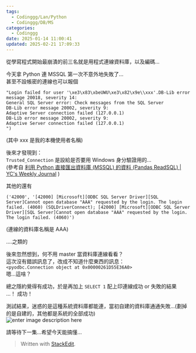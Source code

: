 ```yaml
---
tags:
  - Codinggg/Lan/Python
  - Codinggg/DB/MS
categories:
  - Codinggg
date: 2025-01-14 11:00:41
updated: 2025-02-21 17:09:33
---
```

從學寫程式開始最崩潰的前三名就是用程式連線資料庫，以及編碼...

今天拿 Python 連 MSSQL 第一次不意外地失敗了...  
甚至不設帳密的連線也可以報個

```
"Login failed for user '\xe3\x83\xbeUWU\xe3\x82\x9e\\xxx'.DB-Lib error message 20018, severity 14:
General SQL Server error: Check messages from the SQL Server
DB-Lib error message 20002, severity 9:
Adaptive Server connection failed (127.0.0.1)
DB-Lib error message 20002, severity 9:
Adaptive Server connection failed (127.0.0.1)
")
```

(其中 xxx 是我的本機使用者名稱)

後來才發現到：  
`Trusted_Connection` 是設給是否要用 Windows 身分驗證用的...  
(參考自 [利用 Python 直接匯出資料庫 (MSSQL) 的資料 (Pandas ReadSQL) | YC's Weekly Journal](https://ycjhuo.gitlab.io/blogs/Python-Pandas-Download-Data-From-MSSQL.html#%E9%80%A3%E6%8E%A5-mssql-%E8%B3%87%E6%96%99%E5%BA%AB) )

其他的還有

```
('42000', '[42000] [Microsoft][ODBC SQL Server Driver][SQL Server]Cannot open database "AAA" requested by the login. The login failed. (4060) (SQLDriverConnect); [42000] [Microsoft][ODBC SQL Server Driver][SQL Server]Cannot open database "AAA" requested by the login. The login failed. (4060)')
```

(連線的資料庫名稱是 AAA)

....之類的

後來忽然想到，何不用 master 當資料庫連線看看？  
這次沒有錯誤訊息了，改成不知道什麼東西的訊息：  
`<pyodbc.Connection object at 0x00000261D55E36A0>`  
嗯...這啥？

總之隱約覺得有成功，於是再加上 `SELECT 1` 配上印連線成功 or 失敗的結果  
...！ 成功！

測試結果，迷惑的是這種系統資料庫都能連，當初自建的資料庫通通失敗...(劃掉的是自建的，其他都是系統的全部成功)  
![enter image description here](https://blogger.googleusercontent.com/img/a/AVvXsEjEHqXuRsKGV3Efosv2prVc_NmF4oDA4AOsDDk7tNu97PcA_nHhOsm0Z1fpHWmfdh6NbVzzjVqeJHyVM9WTQT9pt4fi5Grtb-TuT6K5Gs0BoM1u0Gr49dbLIPvnvKniuEqcW-ks9uTbE1orn3q3hEpjSe-OIhaJ0IRl_u7TqT_7frSyPMDynYmns0khOyA)

請等待下一集...希望今天能搞懂...

> Written with [StackEdit](https://stackedit.io/).